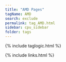 ```yaml
---
title: "AMD Pages"
tagName: AMD
search: exclude
permalink: tag_AMD.html
sidebar: cpu_sidebar
folder: tags
---
```

{% include taglogic.html %}

{% include links.html %}

